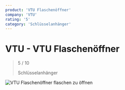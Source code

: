 ```yaml
---
product: 'VTU Flaschenöffner'
company: 'VTU'
rating: '5'
category: 'Schlüsselanhänger'
---
```


# VTU - VTU Flaschenöffner
>
> 5 / 10
>
> Schlüsselanhänger

![VTU Flaschenöffner](./assets/vtu-vtu-flaschenöffner-ba6b0821-c331-483b-8122-6264daac3ad8.jpg)
flaschen zu öffnen

